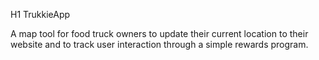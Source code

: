 H1 TrukkieApp

A map tool for food truck owners to update their current location to their website and to track user interaction through a simple rewards program.

